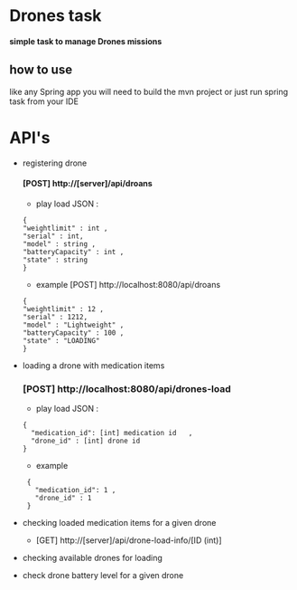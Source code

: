 # Drones task


#### simple task to manage Drones missions 

## how to use 

like any Spring app you will need to build the mvn project 
or just run spring task from your IDE 

# API's 

- registering drone
    #### [POST] http://[server]/api/droans
     * play load JSON :
     ```
    {
    "weightlimit" : int ,
    "serial" : int,
    "model" : string ,
    "batteryCapacity" : int ,
    "state" : string
    }
    ```
     * example   [POST] http://localhost:8080/api/droans

     ```
   {
    "weightlimit" : 12 ,
    "serial" : 1212,
    "model" : "Lightweight" ,
    "batteryCapacity" : 100 ,
    "state" : "LOADING"
    }
    ```

    
    
    
    
- loading a drone with medication items 
  ### [POST] http://localhost:8080/api/drones-load
    * play load JSON :
  ```
  {
    "medication_id": [int] medication id   ,
    "drone_id" : [int] drone id
  }
  ```
    
  * example 
   ```
    {
      "medication_id": 1 ,
      "drone_id" : 1
    }
    ```
- checking loaded medication items for a given drone 
  * [GET] http://[server]/api/drone-load-info/[ID (int)]
    

- checking available drones for loading
   
  
- check drone battery level for a given drone



